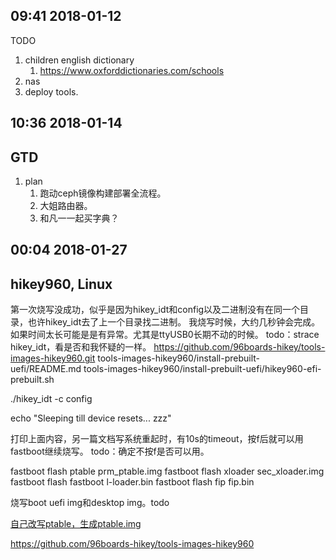 
09:41 2018-01-12
----------------
TODO
1.  children english dictionary
    1. https://www.oxforddictionaries.com/schools
2.  nas
3.  deploy tools.

10:36 2018-01-14
----------------
GTD
---
1.  plan
    1.  跑动ceph镜像构建部署全流程。
    2.  大姐路由器。
    3.  和凡一一起买字典？

00:04 2018-01-27
----------------
hikey960, Linux
---------------
第一次烧写没成功，似乎是因为hikey_idt和config以及二进制没有在同一个目录，也许hikey_idt去了上一个目录找二进制。
我烧写时候，大约几秒钟会完成。如果时间太长可能是是有异常。尤其是ttyUSB0长期不动的时候。
todo：strace hikey_idt，看是否和我怀疑的一样。
https://github.com/96boards-hikey/tools-images-hikey960.git
tools-images-hikey960/install-prebuilt-uefi/README.md
tools-images-hikey960/install-prebuilt-uefi/hikey960-efi-prebuilt.sh

./hikey_idt -c config


echo "Sleeping till device resets... zzz"

打印上面内容，另一篇文档写系统重起时，有10s的timeout，按f后就可以用fastboot继续烧写。
todo：确定不按f是否可以用。

fastboot flash ptable prm_ptable.img
fastboot flash xloader sec_xloader.img
fastboot flash fastboot l-loader.bin
fastboot flash fip fip.bin

烧写boot uefi img和desktop img。todo


[自己改写ptable，生成ptable.img](https://github.com/96boards-hikey/partition-table-tool/blob/master/efipartition.c)


<https://github.com/96boards-hikey/tools-images-hikey960>

